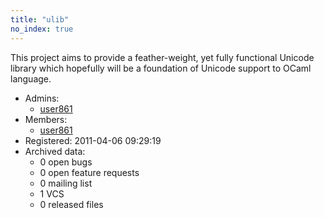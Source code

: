 ```yaml
---
title: "ulib"
no_index: true
---
```


This project aims to provide a feather-weight, yet fully functional Unicode library which hopefully will be a foundation of Unicode support to OCaml language.


* Admins:
  * [user861](/users/user861)
* Members:
  * [user861](/users/user861)
* Registered: 2011-04-06 09:29:19
* Archived data:
  * 0 open bugs
  * 0 open feature requests
  * 0 mailing list
  * 1 VCS
  * 0 released files
